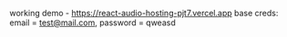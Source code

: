 working demo - https://react-audio-hosting-pjt7.vercel.app
base creds: email = test@mail.com, password = qweasd
